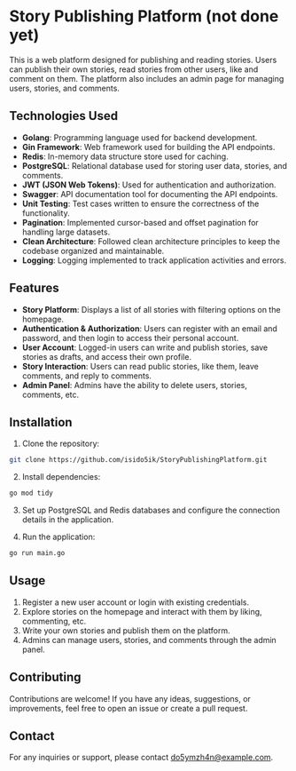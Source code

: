 # Story Publishing Platform (not done yet)
This is a web platform designed for publishing and reading stories. 
Users can publish their own stories, read stories from other users, like and comment on them. 
The platform also includes an admin page for managing users, stories, and comments.

## Technologies Used
- **Golang**: Programming language used for backend development.
- **Gin Framework**: Web framework used for building the API endpoints.
- **Redis**: In-memory data structure store used for caching.
- **PostgreSQL**: Relational database used for storing user data, stories, and comments.
- **JWT (JSON Web Tokens)**: Used for authentication and authorization.
- **Swagger**: API documentation tool for documenting the API endpoints.
- **Unit Testing**: Test cases written to ensure the correctness of the functionality.
- **Pagination**: Implemented cursor-based and offset pagination for handling large datasets.
- **Clean Architecture**: Followed clean architecture principles to keep the codebase organized and maintainable.
- **Logging**: Logging implemented to track application activities and errors.

## Features
- **Story Platform**: Displays a list of all stories with filtering options on the homepage.
- **Authentication & Authorization**: Users can register with an email and password, and then login to access their personal account.
- **User Account**: Logged-in users can write and publish stories, save stories as drafts, and access their own profile.
- **Story Interaction**: Users can read public stories, like them, leave comments, and reply to comments.
- **Admin Panel**: Admins have the ability to delete users, stories, comments, etc.

## Installation
1. Clone the repository:

```bash
git clone https://github.com/isido5ik/StoryPublishingPlatform.git
```
2. Install dependencies:
```bash
go mod tidy
```
3. Set up PostgreSQL and Redis databases and configure the connection details in the application.

4. Run the application:
```bash
go run main.go
```

## Usage
1. Register a new user account or login with existing credentials.
2. Explore stories on the homepage and interact with them by liking, commenting, etc.
3. Write your own stories and publish them on the platform.
4. Admins can manage users, stories, and comments through the admin panel.

## Contributing
Contributions are welcome! If you have any ideas, suggestions, or improvements, feel free to open an issue or create a pull request.

## Contact
For any inquiries or support, please contact do5ymzh4n@example.com.

